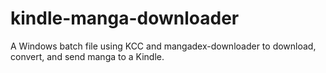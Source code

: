 # kindle-manga-downloader
A Windows batch file using KCC and mangadex-downloader to download, convert, and send manga to a Kindle.
